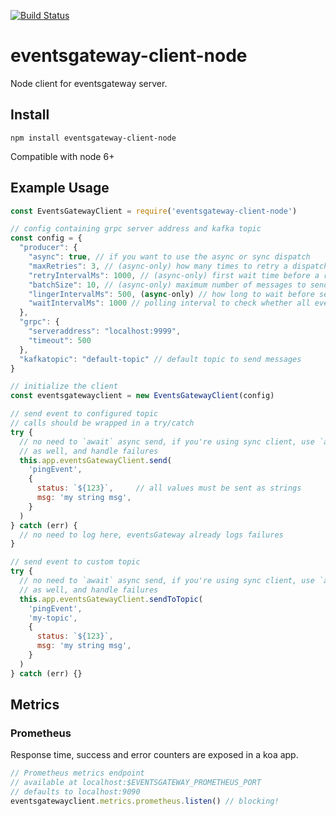 [![Build Status](https://travis-ci.org/topfreegames/eventsgateway-client-node.svg?branch=master)](https://travis-ci.org/topfreegames/eventsgateway-client-node)

# eventsgateway-client-node
Node client for eventsgateway server.


## Install

```
npm install eventsgateway-client-node
```

Compatible with node 6+

## Example Usage

```javascript
const EventsGatewayClient = require('eventsgateway-client-node')

// config containing grpc server address and kafka topic
const config = {
  "producer": {
    "async": true, // if you want to use the async or sync dispatch
    "maxRetries": 3, // (async-only) how many times to retry a dispatch if it fails
    "retryIntervalMs": 1000, // (async-only) first wait time before a retry, formula => 2^retryNumber * retryInterval
    "batchSize": 10, // (async-only) maximum number of messages to send in a batch
    "lingerIntervalMs": 500, (async-only) // how long to wait before sending messages, in the hopes of filling the batch
    "waitIntervalMs": 1000 // polling interval to check whether all events were sent before shutting down
  },
  "grpc": {
    "serveraddress": "localhost:9999",
    "timeout": 500
  },
  "kafkatopic": "default-topic" // default topic to send messages
}

// initialize the client
const eventsgatewayclient = new EventsGatewayClient(config)

// send event to configured topic
// calls should be wrapped in a try/catch
try {
  // no need to `await` async send, if you're using sync client, use `await`
  // as well, and handle failures
  this.app.eventsGatewayClient.send(
    'pingEvent',
    {
      status: `${123}`,     // all values must be sent as strings
      msg: 'my string msg',
    }
  )
} catch (err) {
  // no need to log here, eventsGateway already logs failures
}

// send event to custom topic
try {
  // no need to `await` async send, if you're using sync client, use `await`
  // as well, and handle failures
  this.app.eventsGatewayClient.sendToTopic(
    'pingEvent',
    'my-topic',
    {
      status: `${123}`,
      msg: 'my string msg',
    }
  )
} catch (err) {}
```

## Metrics

### Prometheus

Response time, success and error counters are exposed in a koa app.
```javascript
// Prometheus metrics endpoint
// available at localhost:$EVENTSGATEWAY_PROMETHEUS_PORT
// defaults to localhost:9090
eventsgatewayclient.metrics.prometheus.listen() // blocking!
```
